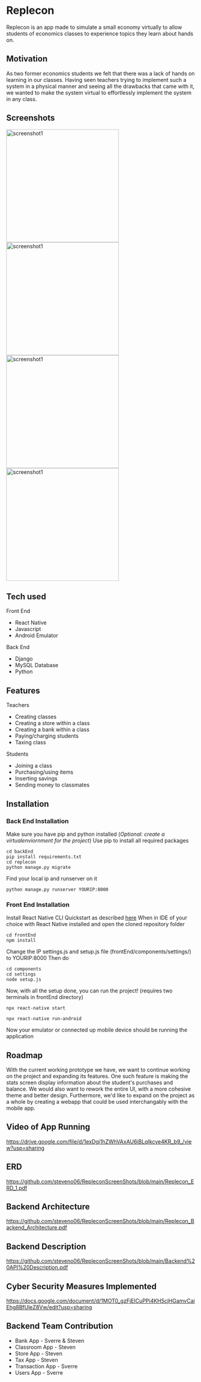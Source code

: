 # Replecon

Replecon is an app made to simulate a small economy virtually to allow students of economics classes to experience topics they learn about hands on.

## Motivation

As two former economics students we felt that there was a lack of hands on learning in our classes. Having seen teachers trying to implement such a system in a physical manner
and seeing all the drawbacks that came with it, we wanted to make the system virtual to effortlessly implement the system in any class. 

## Screenshots

<img src="https://github.com/steveno06/RepleconScreenShots/blob/main/62b616c4f431c6bfd9d48cc26326d961.png" alt="screenshot1" width="300"/> <img src="https://github.com/steveno06/RepleconScreenShots/blob/main/d570f21a5bc9c09121485520f15a8baa.png" alt="screenshot1" width="300"/> <img src="https://github.com/steveno06/RepleconScreenShots/blob/main/TecherClassScreen.png" alt="screenshot1" width="300"/> <img src="https://github.com/steveno06/RepleconScreenShots/blob/main/StudentScreen.png" alt="screenshot1" width="300"/> 




## Tech used

Front End
- React Native
- Javascript
- Android Emulator

Back End
- Django
- MySQL Database
- Python

## Features

Teachers
- Creating classes
- Creating a store within a class
- Creating a bank within a class
- Paying/charging students
- Taxing class

Students
- Joining a class
- Purchasing/using items
- Inserting savings
- Sending money to classmates

## Installation

### Back End Installation
Make sure you have pip and python installed (*Optional: create a virtualenviornment for the project*)
Use pip to install all required packages 

```
cd backEnd
pip install requirements.txt
cd replecon
python manage.py migrate
```

Find your local ip and runserver on it
```
python manage.py runserver YOURIP:8000
```

### Front End Installation
Install React Native CLI Quickstart as described [here](https://reactnative.dev/docs/environment-setup)
When in IDE of your choice with React Native installed and open the cloned repository folder

```
cd frontEnd
npm install
```

Change the IP settings.js and setup.js file (frontEnd/components/settings/) to YOURIP:8000
Then do
```
cd components
cd settings
node setup.js
```

Now, with all the setup done, you can run the project! (requires two terminals in frontEnd directory)
```
npx react-native start
```
```
npx react-native run-android
```

Now your emulator or connected up mobile device should be running the application

## Roadmap

With the current working prototype we have, we want to continue working on the project and expanding its features. One such feature is making the stats screen display information
about the student's purchases and balance. We would also want to rework the entire UI, with a more cohesive theme and better design. Furthermore, we'd like to expand on the 
project as a whole by creating a webapp that could be used interchangably with the mobile app. 

## Video of App Running

https://drive.google.com/file/d/1exDgi1hZWhVAxAU6iBLqIkcye4KR_b9_/view?usp=sharing

## ERD

https://github.com/steveno06/RepleconScreenShots/blob/main/Replecon_ERD_1.pdf

## Backend Architecture

https://github.com/steveno06/RepleconScreenShots/blob/main/Replecon_Backend_Architecture.pdf

## Backend Description

https://github.com/steveno06/RepleconScreenShots/blob/main/Backend%20API%20Description.pdf

## Cyber Security Measures Implemented
https://docs.google.com/document/d/1MOT0_gzFjEICuPPi4KH5cjHGamvCaiEhg8BfUleZ8Vw/edit?usp=sharing

## Backend Team Contribution

- Bank App - Sverre & Steven
- Classroom App - Steven
- Store App - Steven
- Tax App - Steven
- Transaction App - Sverre
- Users App - Sverre
